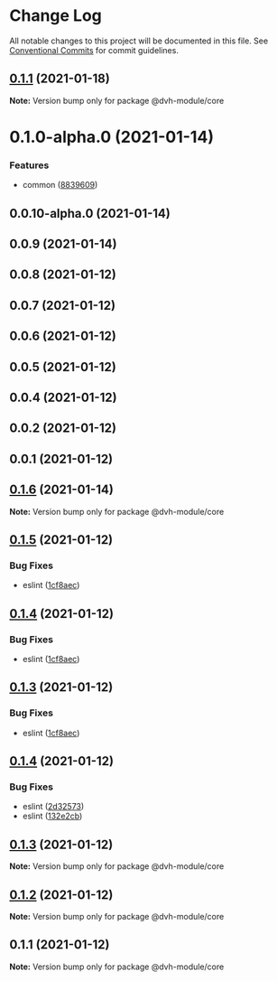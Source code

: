# Change Log

All notable changes to this project will be documented in this file.
See [Conventional Commits](https://conventionalcommits.org) for commit guidelines.

## [0.1.1](https://github.com/danghungtb26/dvh-module/compare/@dvh-module/core@0.1.6...@dvh-module/core@0.1.1) (2021-01-18)

**Note:** Version bump only for package @dvh-module/core





# 0.1.0-alpha.0 (2021-01-14)


### Features

* common ([8839609](https://github.com/danghungtb26/dvh-module/commit/8839609e679534e58f8e0ec64134aa7a26c38773))



## 0.0.10-alpha.0 (2021-01-14)



## 0.0.9 (2021-01-14)



## 0.0.8 (2021-01-12)



## 0.0.7 (2021-01-12)



## 0.0.6 (2021-01-12)



## 0.0.5 (2021-01-12)



## 0.0.4 (2021-01-12)



## 0.0.2 (2021-01-12)



## 0.0.1 (2021-01-12)





## [0.1.6](https://github.com/danghungtb26/dvh-module/compare/@dvh-module/core@0.1.5...@dvh-module/core@0.1.6) (2021-01-14)

**Note:** Version bump only for package @dvh-module/core





## [0.1.5](https://github.com/danghungtb26/dvh-module-core/compare/@dvh-module/core@0.1.4...@dvh-module/core@0.1.5) (2021-01-12)


### Bug Fixes

* eslint ([1cf8aec](https://github.com/danghungtb26/dvh-module-core/commit/1cf8aecdd3fd937f7f8780c21673a65923dcb8b1))





## [0.1.4](https://github.com/danghungtb26/dvh-module-core/compare/@dvh-module/core@0.1.4...@dvh-module/core@0.1.4) (2021-01-12)


### Bug Fixes

* eslint ([1cf8aec](https://github.com/danghungtb26/dvh-module-core/commit/1cf8aecdd3fd937f7f8780c21673a65923dcb8b1))





## [0.1.3](https://github.com/danghungtb26/dvh-module-core/compare/@dvh-module/core@0.1.4...@dvh-module/core@0.1.3) (2021-01-12)


### Bug Fixes

* eslint ([1cf8aec](https://github.com/danghungtb26/dvh-module-core/commit/1cf8aecdd3fd937f7f8780c21673a65923dcb8b1))





## [0.1.4](https://github.com/danghungtb26/dvh-module-core/compare/@dvh-module/core@0.1.3...@dvh-module/core@0.1.4) (2021-01-12)


### Bug Fixes

* eslint ([2d32573](https://github.com/danghungtb26/dvh-module-core/commit/2d3257355de03a6824c78d0e226a89d12217f613))
* eslint ([132e2cb](https://github.com/danghungtb26/dvh-module-core/commit/132e2cbd3ee62f46a51e0fe6a664de93eeb57912))





## [0.1.3](https://github.com/danghungtb26/dvh-module-core/compare/@dvh-module/core@0.1.2...@dvh-module/core@0.1.3) (2021-01-12)

**Note:** Version bump only for package @dvh-module/core





## [0.1.2](https://github.com/danghungtb26/dvh-module-core/compare/@dvh-module/core@0.1.1...@dvh-module/core@0.1.2) (2021-01-12)

**Note:** Version bump only for package @dvh-module/core





## 0.1.1 (2021-01-12)

**Note:** Version bump only for package @dvh-module/core
